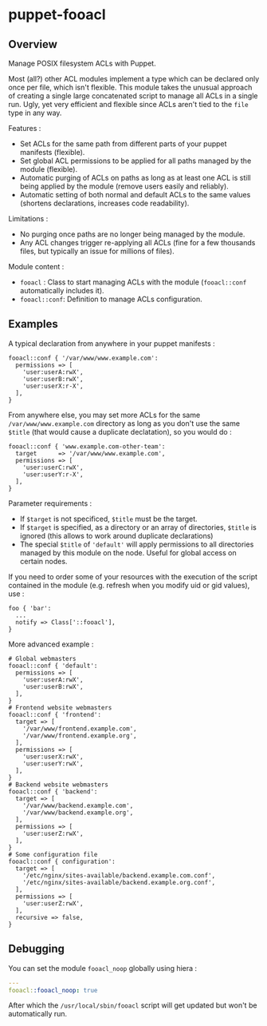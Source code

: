 # puppet-fooacl

## Overview

Manage POSIX filesystem ACLs with Puppet.

Most (all?) other ACL modules implement a type which can be declared only once
per file, which isn't flexible. This module takes the unusual approach of
creating a single large concatenated script to manage all ACLs in
a single run. Ugly, yet very efficient and flexible since ACLs aren't tied to
the `file` type in any way.

Features :
* Set ACLs for the same path from different parts of your puppet manifests
  (flexible).
* Set global ACL permissions to be applied for all paths managed by the module
  (flexible).
* Automatic purging of ACLs on paths as long as at least one ACL is still
  being applied by the module (remove users easily and reliably).
* Automatic setting of both normal and default ACLs to the same values
  (shortens declarations, increases code readability).

Limitations :
* No purging once paths are no longer being managed by the module.
* Any ACL changes trigger re-applying all ACLs (fine for a few thousands
  files, but typically an issue for millions of files).

Module content :
* `fooacl` : Class to start managing ACLs with the module (`fooacl::conf`
  automatically includes it).
* `fooacl::conf`: Definition to manage ACLs configuration.

## Examples

A typical declaration from anywhere in your puppet manifests :
```puppet
fooacl::conf { '/var/www/www.example.com':
  permissions => [
    'user:userA:rwX',
    'user:userB:rwX',
    'user:userX:r-X',
  ],
}
```

From anywhere else, you may set more ACLs for the same
`/var/www/www.example.com` directory as long as you don't use the same
`$title` (that would cause a duplicate declatation), so you would do :
```puppet
fooacl::conf { 'www.example.com-other-team':
  target      => '/var/www/www.example.com',
  permissions => [
    'user:userC:rwX',
    'user:userY:r-X',
  ],
}
```

Parameter requirements :
* If `$target` is not specificed, `$title` must be the target.
* If `$target` is specified, as a directory or an array of directories,
  `$title` is ignored (this allows to work around duplicate declarations)
* The special `$title` of `'default'` will apply permissions to all
  directories managed by this module on the node. Useful for global access on
  certain nodes.

If you need to order some of your resources with the execution of the script
contained in the module (e.g. refresh when you modify uid or gid values), use :

```puppet
foo { 'bar':
  ...
  notify => Class['::fooacl'],
}
```

More advanced example :
```puppet
# Global webmasters
fooacl::conf { 'default':
  permissions => [
    'user:userA:rwX',
    'user:userB:rwX',
  ],
}
# Frontend website webmasters
fooacl::conf { 'frontend':
  target => [
    '/var/www/frontend.example.com',
    '/var/www/frontend.example.org',
  ],
  permissions => [
    'user:userX:rwX',
    'user:userY:rwX',
  ],
}
# Backend website webmasters
fooacl::conf { 'backend':
  target => [
    '/var/www/backend.example.com',
    '/var/www/backend.example.org',
  ],
  permissions => [
    'user:userZ:rwX',
  ],
}
# Some configuration file
fooacl::conf { configuration':
  target => [
    '/etc/nginx/sites-available/backend.example.com.conf',
    '/etc/nginx/sites-available/backend.example.org.conf',
  ],
  permissions => [
    'user:userZ:rwX',
  ],
  recursive => false,
}
```

## Debugging

You can set the module `fooacl_noop` globally using hiera :
```yaml
---
fooacl::fooacl_noop: true
```

After which the `/usr/local/sbin/fooacl` script will get updated but won't
be automatically run.

